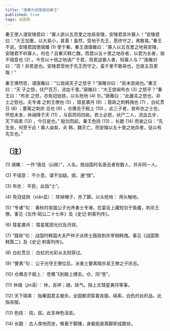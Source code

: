 ```yaml
---
title: "唐雎为安陵君劫秦王"
published: true
tags: 战国策
---
```


秦王使人谓安陵君曰：“寡人欲以五百里之地易安陵，安陵君其许寡人！”安陵君曰：“大王加惠，以大易小，甚善！虽然，受地于先王，愿终守之，弗敢易。”秦王不说，安陵君因使唐雎 (1) 使于秦。秦王谓唐雎曰：“寡人以五百里之地易安陵，安陵君不听寡人，何也？且秦灭韩亡魏，而君以五十里之地存者，以君为长者，故不错意也 (2) 。今吾以十倍之地请广于君，而君逆寡人者，轻寡人与？”唐雎对曰：“否！非若是也。安陵君受地于先王而守之，虽千里不敢易也，岂直五百里哉！”

秦王怫然怒，谓唐雎曰：“公尝闻天子之怒乎？”唐雎对曰：“臣未尝闻也。”秦王曰：“天
子之怒，伏尸百万，流血千里。”唐雎曰：“大王尝闻布衣 (3) 之怒乎？”秦王曰：“布衣
之怒，亦免冠徒跣，以头抢地 (4) 尔。”唐雎曰：“此庸夫之怒也，非士之怒也。夫专诸
之刺王僚也 (5) ，彗星袭月 (6) ；聂政之刺韩傀也 (7) ，白虹贯日 (8) ；要离之刺庆
忌也 (9) ，仓鹰击于殿上 (10) 。此三子者，皆布衣之士也，怀怒未发，休祲降于天
(11) ，与臣而将四矣。若士必怒，伏尸二人，流血五步，天下缟素 (12) ，今日是也。”
挺剑而起。秦王色挠 (13) ，长跪 (14) 而谢之曰：“先生坐，何至于此！寡人谕矣，夫
韩、魏灭亡，而安陵以五十里之地存者，徒以有先生也。”

## 〔注〕　

(1) 唐雎： 一作“唐且（jū居）”，人名。按战国时名唐且者有数人，并非同一人。

(2) 不错意： 不介意，谓不加疑。错，通“措”。

(3) 布衣： 平民，此指“士”。

(4) 免冠徒跣（xiǎn显）： 除掉帽子，赤了脚。以头抢地： 用头触地。

(5) “专诸”句： 春秋时吴国公子光养勇士专诸，在宴会上藏短剑于鱼腹，刺杀王僚。事见《左传·昭公二十七年》及《史记·刺客列传》。

(6) 彗星袭月： 彗星尾部光扫及月球。

(7) “聂政”句： 战国时韩国大夫严仲子派侠士聂政刺杀宰相韩傀。事见《战国策·韩策二》及《史记·刺客列传》。

(8) 白虹贯日： 白虹的光彩从太阳穿过。

(9) “要离”句： 公子光夺王僚位后，派勇士要离暗杀吴王僚之子庆忌。

(10) 仓鹰击于殿上： 苍鹰飞到殿上搏击。仓，同“苍”。

(11) 休祲（jìn浸）： 休，吉祥；祲，妖气。指上文彗星袭月等事。

(12) 天下缟素： 指秦国君主被杀，全国都须穿着丧服。缟素，白色的丝织品，此指丧服。

(13) 色挠： 挠，屈。此言神色沮丧。

(14) 长跪： 古人席地而坐，臀着于脚踵，身躯挺直离脚即成跪状。